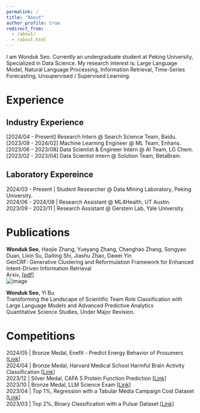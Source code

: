 ```yaml
---
permalink: /
title: "About"
author_profile: true
redirect_from: 
  - /about/
  - /about.html
---
```


I am Wonduk Seo. Currently an undergraduate student at Peking University, Specialized in Data Science. My research interest is: Large Language Model, Natural Language Processing, Information Retrieval, Time-Series Forecasting, Unsupervised / Supervised Learning.

# Experience
## Industry Experience
[2024/04 - Present] Research Intern @ Search Science Team, Baidu.<br/>
[2023/09 - 2024/02] Machine Learning Engineer @ ML Team, Enhans.<br/>
[2023/06 - 2023/08] Data Scientist & Engineer Intern @ AI Team, LG Chem.<br/>
[2023/02 - 2023/04] Data Scientist Intern @ Solution Team, BetaBrain.<br/>

## Laboratory Expereince
2024/03 - Present  | Student Researcher @ Data Mining Laboratory, Peking University.<br/>
2024/06 - 2024/08 | Research Assistant @ ML4Health, UT Austin.<br/>
2023/09 - 2023/11 | Research Assistant @ Gerstein Lab, Yale University.<br/>

# Publications
<b>Wonduk Seo</b>, Haojie Zhang, Yueyang Zhang, Changhao Zhang, Songyao Duan, Lixin Su, Daiting Shi, Jiashu Zhao, Dawei Yin<br/>
GenCRF: Generative Clustering and Reformulation Framework for Enhanced Intent-Driven Information Retrieval<br/>
Arxiv, [[pdf]](https://arxiv.org/pdf/2409.10909)<br/>
![image](https://github.com/user-attachments/assets/c14052dd-fa03-4009-89ac-d6b1a1358426)<br/>


<b>Wonduk Seo</b>, Yi Bu<br/>
Transforming the Landscape of Scientific Team Role Classification with Large Language Models and Advanced Predictive Analytics<br/>
Quantitative Science Studies, Under Major Revision. 

# Competitions
2024/05 | Bronze Medal, Enefit - Predict Energy Behavior of Prosumers [[Link]](https://www.kaggle.com/competitions/predict-energy-behavior-of-prosumers)<br/>
2024/04 | Bronze Medal, Harvard Medical School Harmful Brain Activity Classification [[Link]](https://www.kaggle.com/competitions/hms-harmful-brain-activity-classification)<br/>
2023/12 | Silver Medal, CAFA 5 Protein Function Prediction [[Link]](https://www.kaggle.com/competitions/cafa-5-protein-function-prediction)<br/>
2023/10 | Bronze Medal, LLM Science Exam [[Link]](https://www.kaggle.com/competitions/kaggle-llm-science-exam)<br/>
2023/04 | Top 1%, Regression with a Tabular Media Campaign Cost Dataset [[Link]](https://www.kaggle.com/competitions/playground-series-s3e11)<br/>
2023/03 | Top 2%, Binary Classification with a Pulsar Dataset [[Link]](https://www.kaggle.com/competitions/playground-series-s3e10)<br/>


